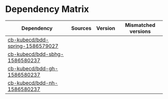 # Dependency Matrix

Dependency | Sources | Version | Mismatched versions
---------- | ------- | ------- | -------------------
[cb-kubecd/bdd-spring-1586579027](https://github.com/cb-kubecd/bdd-spring-1586579027.git) |  | []() | 
[cb-kubecd/bdd-sbhg-1586580237](https://github.com/cb-kubecd/bdd-sbhg-1586580237.git) |  | []() | 
[cb-kubecd/bdd-gh-1586580237](https://github.com/cb-kubecd/bdd-gh-1586580237.git) |  | []() | 
[cb-kubecd/bdd-nh-1586580237](https://github.com/cb-kubecd/bdd-nh-1586580237.git) |  | []() | 
